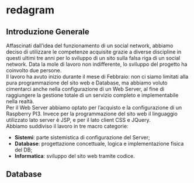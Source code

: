 # redagram
## Introduzione Generale
Affascinati dall’idea del funzionamento di un social network, abbiamo deciso di utilizzare le competenze acquisite grazie a diverse discipline in questi ultimi tre anni per lo sviluppo di un sito sulla falsa riga di un social network. Data la mole di lavoro non indifferente, lo sviluppo del progetto ha coinvolto due persone.  
Il lavoro ha avuto inizio durante il mese di Febbraio: non ci siamo limitati alla pura programmazione del sito web e Database, ma abbiamo voluto cimentarci anche nella configurazione di un Web Server, al fine di raggiungere la gestione totale di un servizio completo e implementabile nella realtà.   
Per il Web Server abbiamo optato per l’acquisto e la configurazione di un Raspberry PI3. 
Invece per la programmazione del sito web il linguaggio utilizzato lato server è JSP, e per il lato client CSS e JQuery.  
Abbiamo suddiviso il lavoro in tre macro categorie:
*	**Sistemi**: parte sistemistica di configurazione del Server;
*	**Database**: progettazione concettuale, logica e implementazione fisica del DB;
*	**Informatica**: sviluppo del sito web tramite codice.

## Database
